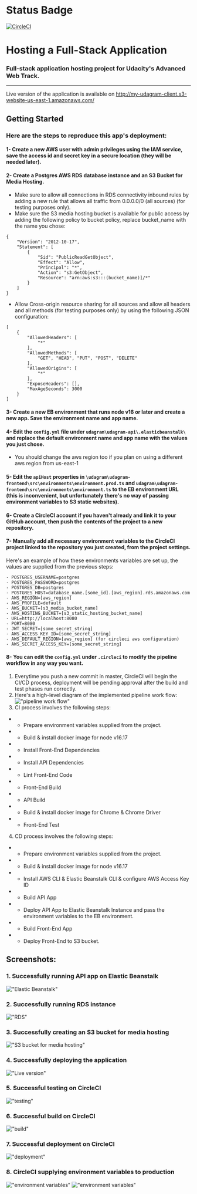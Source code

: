 # Status Badge
[![CircleCI](https://circleci.com/gh/hazzum/Udacity-full-stack-hosting-project.svg?style=svg)](https://app.circleci.com/pipelines/github/hazzum/Udacity-full-stack-hosting-project?status=success)

# Hosting a Full-Stack Application

### **Full-stack application hosting project for Udacity's Advanced Web Track.**

---
 Live version of the application is available on http://my-udagram-client.s3-website-us-east-1.amazonaws.com/

## Getting Started

### Here are the steps to reproduce this app's deployment:
#### 1- Create a new AWS user with admin privileges using the IAM service, save the access id and secret key in a secure location (they will be needed later).
#### 2- Create a Postgres AWS RDS database instance and an S3 Bucket for Media Hosting.
- Make sure to allow all connections in RDS connectivity inbound rules by adding a new rule that allows all traffic from 0.0.0.0/0 (all sources) (for testing purposes only).
- Make sure the S3 media hosting bucket is available for public access by adding the following policy to bucket policy, replace bucket_name with the name you chose:
```
{
    "Version": "2012-10-17",
    "Statement": [
        {
            "Sid": "PublicReadGetObject",
            "Effect": "Allow",
            "Principal": "*",
            "Action": "s3:GetObject",
            "Resource": "arn:aws:s3:::(bucket_name)]/*"
        }
    ]
}
```
- Allow Cross-origin resource sharing for all sources and allow all headers and all methods (for testing purposes only) by using the following JSON configuration:
```
[
    {
        "AllowedHeaders": [
            "*"
        ],
        "AllowedMethods": [
            "GET", "HEAD", "PUT", "POST", "DELETE"
        ],
        "AllowedOrigins": [
            "*"
        ],
        "ExposeHeaders": [],
        "MaxAgeSeconds": 3000
    }
]
```
#### 3- Create a new EB environment that runs node v16 or later and create a new app. Save the environment name and app name.
#### 4- Edit the `config.yml` file under `udagram\udagram-api\.elasticbeanstalk\` and replace the default environment name and app name with the values you just chose.
- You should change the aws region too if you plan on using a different aws region from us-east-1
#### 5- Edit the `apiHost` properties in `\udagram\udagram-frontend\src\environments\environment.prod.ts` and `udagram\udagram-frontend\src\environments\environment.ts` to the EB environment URL (this is inconvenient, but unfortunately there's no way of passing environment variables to S3 static websites).
#### 6- Create a CircleCI account if you haven't already and link it to your GitHub account, then push the contents of the project to a new repository.
#### 7- Manually add all necessary environment variables to the CircleCI project linked to the repository you just created, from the project settings.
Here's an example of how these environments variables are set up, the values are supplied from the previous steps:
```
- POSTGRES_USERNAME=postgres
- POSTGRES_PASSWORD=postgres
- POSTGRES_DB=postgres
- POSTGRES_HOST=database_name.[some_id].[aws_region].rds.amazonaws.com
- AWS_REGION=[aws_region]
- AWS_PROFILE=default
- AWS_BUCKET=[s3_media_bucket_name]
- AWS_HOSTING_BUCKET=[s3_static_hosting_bucket_name]
- URL=http://localhost:8080
- PORT=8080
- JWT_SECRET=[some_secret_string]
- AWS_ACCESS_KEY_ID=[some_secret_string]
- AWS_DEFAULT_REGION=[aws_region] (for circleci aws configuration)
- AWS_SECRET_ACCESS_KEY=[some_secret_string]
```
#### 8- You can edit the `config.yml` under `.circleci` to modify the pipeline workflow in any way you want.
1. Everytime you push a new commit in master, CircleCI will begin the CI/CD process, deployment will be pending approval after the build and test phases run correctly.
2. Here's a high-level diagram of the implemented pipeline work flow:
!["pipeline work flow"](/screenshots/pipeline_workflow.png "pipeline work flow")
3. CI process involves the following steps:
- - Prepare environment variables supplied from the project.
- - Build & install docker image for node v16.17
- - Install Front-End Dependencies
- - Install API Dependencies
- - Lint Front-End Code
- - Front-End Build
- - API Build
- - Build & install docker image for Chrome & Chrome Driver
- - Front-End Test
4. CD process involves the following steps:
- - Prepare environment variables supplied from the project.
- - Build & install docker image for node v16.17
- - Install AWS CLI & Elastic Beanstalk CLI & configure AWS Access Key ID
- - Build API App
- - Deploy API App to Elastic Beanstalk Instance and pass the environment variables to the EB environment.
- - Build Front-End App
- - Deploy Front-End to S3 bucket.

## Screenshots:
### 1. Successfully running API app on Elastic Beanstalk
!["Elastic Beanstalk"](/screenshots/eb_instance.png "Elastic Beanstalk")
### 2. Successfully running RDS instance
!["RDS"](/screenshots/rds_instance.png "RDS")
### 3. Successfully creating an S3 bucket for media hosting
!["S3 bucket for media hosting"](/screenshots/s3_media_bucket.png "S3 bucket for media hosting")
### 4. Successfully deploying the application
!["Live version"](/screenshots/live_app_running.png "Live version")
### 5. Successful testing on CircleCI
!["testing"](/screenshots/circle_ci_testing.png "testing")
### 6. Successful build on CircleCI
!["build"](/screenshots/circle_ci_build.png "build")
### 7. Successful deployment on CircleCI
!["deployment"](/screenshots/circle_ci_deployment.png "deployment")
### 8. CircleCI supplying environment variables to production
!["environment variables"](/screenshots/circle_ci_env.png "environment variables")
!["environment variables"](/screenshots/circle_ci_env2.png "environment variables")
